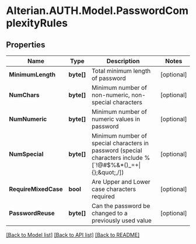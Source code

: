 # Alterian.AUTH.Model.PasswordComplexityRules

## Properties

Name | Type | Description | Notes
------------ | ------------- | ------------- | -------------
**MinimumLength** | **byte[]** | Total minimum length of password | [optional] 
**NumChars** | **byte[]** | Minimum number of non-numeric, non-special characters | [optional] 
**NumNumeric** | **byte[]** | Minimum number of numeric values in password | [optional] 
**NumSpecial** | **byte[]** | Minimum number of special characters in password (special characters include %[&#x60;!@#$%&amp;*()_&#x3D;+\\|{};\&quot;,/]) | [optional] 
**RequireMixedCase** | **bool** | Are Upper and Lower case characters required | [optional] 
**PasswordReuse** | **byte[]** | Can the password be changed to a previously used value | [optional] 

[[Back to Model list]](../README.md#documentation-for-models) [[Back to API list]](../README.md#documentation-for-api-endpoints) [[Back to README]](../README.md)

